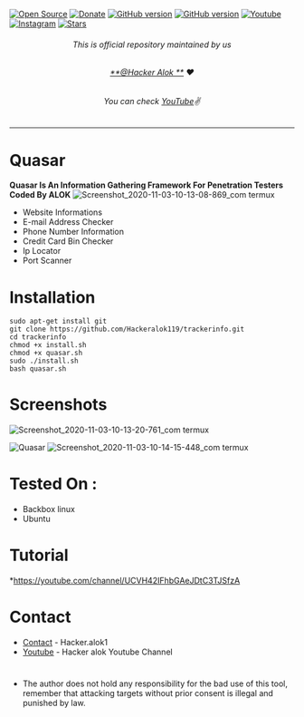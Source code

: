 

<a href="https://github.com/Hackeralok119"><img title="Open Source" src="https://img.shields.io/badge/Open%20Source-%E2%99%A5-red" ></a>
 <a href="https://paypal.me/alokhacker"><img title="Donate" src="https://img.shields.io/badge/Donate-PayPal-blue" ></a>
 <a href="https://github.com/hackeralok119/shark"><img title="GitHub version" src="https://d25lcipzij17d.cloudfront.net/badge.svg?id=gh&type=6&v=1.0.0&x2=0" ></a>
<a href="https://github.com/Hackeralok119"><img title="GitHub version" src="https://img.shields.io/github/license/Bhaviktutorials/T-Remix?color=Brightgree" ></a>
 <a href="https://www.youtube.com/channel/UCFbU5tKMUI51CEXKZhTCNRg"><img alt="Youtube" src="https://img.shields.io/badge/Youtube-Hacker Alok-green"/></a>
 <a href="https://instagram.com/hacker.alok1?igshid=1vheg42r4cdb2"><img alt="Instagram" src="https://img.shields.io/badge/Instagram-Hacker_Alok-ff69b4"/></a>
 <a href="https://github.com/Hackeralok119"><img title="Stars" src="https://img.shields.io/github/stars/Hacker alok/shark?style=social" ></a>
</p>



###### <p align="center">*This is official repository maintained by us*
###### <p align="center"> *[**@Hacker Alok **](https://www.instagram.com/Hacker.alok1/) ❤️*
###### <p align="center"> *You can check [YouTube](https://youtube.com/channel/UCVH42IFhbGAeJDtC3TJSfzA)✌*
---

# Quasar
<b>Quasar Is An Information Gathering Framework For Penetration Testers Coded By ALOK</b>
![Screenshot_2020-11-03-10-13-08-869_com termux](https://user-images.githubusercontent.com/70144305/97950765-0207f600-1dbe-11eb-9ad7-a20f6b9489cf.jpg)

* Website Informations
* E-mail Address Checker
* Phone Number Information
* Credit Card Bin Checker
* Ip Locator
* Port Scanner
# Installation
```
sudo apt-get install git
git clone https://github.com/Hackeralok119/trackerinfo.git
cd trackerinfo
chmod +x install.sh
chmod +x quasar.sh
sudo ./install.sh
bash quasar.sh
```
# Screenshots
![Screenshot_2020-11-03-10-13-20-761_com termux](https://user-images.githubusercontent.com/70144305/97950829-29f75980-1dbe-11eb-835a-52a81f035e62.jpg)

![Quasar](https://raw.githubusercontent.com/TunisianEagles/quasar/master/Screenshot/quasar2.png)
![Screenshot_2020-11-03-10-14-15-448_com termux](https://user-images.githubusercontent.com/70144305/97950869-498e8200-1dbe-11eb-8200-915cad40c80b.jpg)

# Tested On :
* Backbox linux
* Ubuntu 
# Tutorial
*https://youtube.com/channel/UCVH42IFhbGAeJDtC3TJSfzA
# Contact
* [Contact](https://www.instgram.com/hacker.alok1) - Hacker.alok1
* [Youtube](https://www.youtube.com/channel/UCFbU5tKMUI51CEXKZhTCNRg) - Hacker alok Youtube Channel
#
* The author does not hold any responsibility for the bad use of this tool, remember that attacking targets without prior consent is illegal and punished by law.
